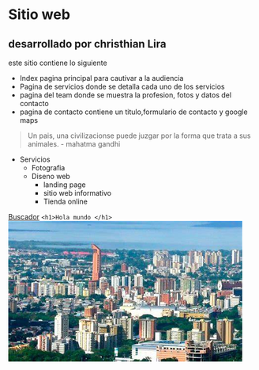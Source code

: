 # Sitio web
## desarrollado por christhian Lira
este sitio contiene lo siguiente
- Index pagina principal para cautivar a la audiencia
- Pagina de servicios donde se detalla cada uno de los servicios 
- pagina del team donde se muestra la profesion, fotos y datos del contacto
- pagina de contacto contiene un titulo,formulario de contacto y google maps



 > Un pais, una civilizacionse puede juzgar por la forma que trata a sus animales. - mahatma gandhi 

 * Servicios
    * Fotografia
    * Diseno web
        * landing page
        * sitio web informativo
        * Tienda online

[Buscador](https://www.google.com/?hl=es)
`<h1>Hola mundo </h1>`
![OSO](assets/images/Maracay.jpg)
